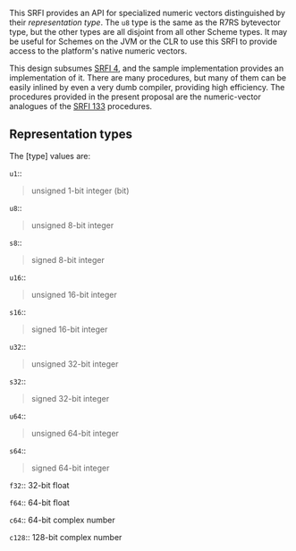 This SRFI provides an API for specialized numeric vectors distinguished by their *representation type*.  The `u8` type is the same as the R7RS bytevector type, but the other types are all disjoint from all other Scheme types.  It may be useful for Schemes on the JVM or the CLR to use this SRFI to provide access to the platform's native numeric vectors.

This design subsumes [SRFI 4](http://srfi.schemers.org/srfi-4/srfi-4.html), and the sample implementation provides an implementation of it.  There are many procedures, but many of them can be easily inlined by even a very dumb compiler, providing high efficiency.   The procedures provided in the present proposal are the numeric-vector analogues of the [SRFI 133](http://srfi.schemers.org/srfi-133/srfi-133.html) procedures.

## Representation types

The [type] values are:

`u1`::
> unsigned 1-bit integer (bit)

`u8`::
> unsigned 8-bit integer

`s8`::
> signed 8-bit integer

`u16`::
> unsigned 16-bit integer

`s16`::
> signed 16-bit integer

`u32`::
> unsigned 32-bit integer

`s32`::
> signed 32-bit integer

`u64`::
> unsigned 64-bit integer

`s64`::
> signed 64-bit integer

`f32`::
32-bit float

`f64`::
64-bit float

`c64`::
64-bit complex number

`c128`::
128-bit complex number

